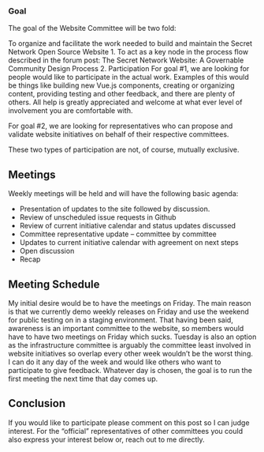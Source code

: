### Goal
The goal of the Website Committee will be two fold:

To organize and facilitate the work needed to build and maintain the Secret Network Open Source Website 1.
To act as a key node in the process flow described in the forum post: The Secret Network Website: A Governable Community Design Process 2.
Participation
For goal #1, we are looking for people would like to participate in the actual work. Examples of this would be things like building new Vue.js components, creating or organizing content, providing testing and other feedback, and there are plenty of others. All help is greatly appreciated and welcome at what ever level of involvement you are comfortable with.

For goal #2, we are looking for representatives who can propose and validate website initiatives on behalf of their respective committees.

These two types of participation are not, of course, mutually exclusive.

## Meetings
Weekly meetings will be held and will have the following basic agenda:

* Presentation of updates to the site followed by discussion.
* Review of unscheduled issue requests in Github
* Review of current initiative calendar and status updates discussed
* Committee representative update – committee by committee
* Updates to current initiative calendar with agreement on next steps
* Open discussion
* Recap

## Meeting Schedule
My initial desire would be to have the meetings on Friday. The main reason is that we currently demo weekly releases on Friday and use the weekend for public testing on in a staging environment. That having been said, awareness is an important committee to the website, so members would have to have two meetings on Friday which sucks. Tuesday is also an option as the infrastructure committee is arguably the committee least involved in website initiatives so overlap every other week wouldn’t be the worst thing. I can do it any day of the week and would like others who want to participate to give feedback. Whatever day is chosen, the goal is to run the first meeting the next time that day comes up.

## Conclusion
If you would like to participate please comment on this post so I can judge interest. For the “official” representatives of other committees you could also express your interest below or, reach out to me directly.
